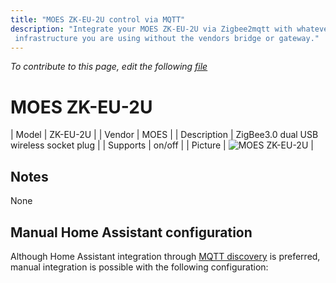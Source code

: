 ```yaml
---
title: "MOES ZK-EU-2U control via MQTT"
description: "Integrate your MOES ZK-EU-2U via Zigbee2mqtt with whatever smart home
 infrastructure you are using without the vendors bridge or gateway."
---
```


*To contribute to this page, edit the following
[file](https://github.com/Koenkk/zigbee2mqtt.io/blob/master/docs/devices/ZK-EU-2U.md)*

# MOES ZK-EU-2U

| Model | ZK-EU-2U  |
| Vendor  | MOES  |
| Description | ZigBee3.0 dual USB wireless socket plug |
| Supports | on/off |
| Picture | ![MOES ZK-EU-2U](./assets/devices/ZK-EU-2U.jpg) |

## Notes

None

## Manual Home Assistant configuration
Although Home Assistant integration through [MQTT discovery](../integration/home_assistant) is preferred,
manual integration is possible with the following configuration:
